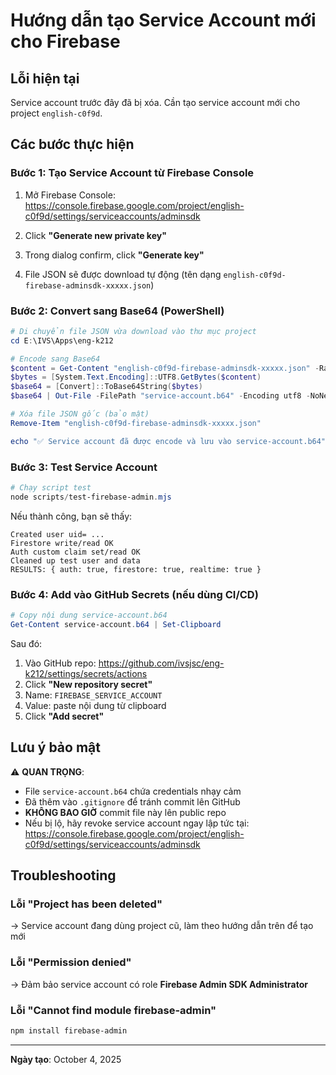# Hướng dẫn tạo Service Account mới cho Firebase

## Lỗi hiện tại
Service account trước đây đã bị xóa. Cần tạo service account mới cho project `english-c0f9d`.

## Các bước thực hiện

### Bước 1: Tạo Service Account từ Firebase Console

1. Mở Firebase Console:
   https://console.firebase.google.com/project/english-c0f9d/settings/serviceaccounts/adminsdk

2. Click **"Generate new private key"**

3. Trong dialog confirm, click **"Generate key"**

4. File JSON sẽ được download tự động (tên dạng `english-c0f9d-firebase-adminsdk-xxxxx.json`)

### Bước 2: Convert sang Base64 (PowerShell)

```powershell
# Di chuyển file JSON vừa download vào thư mục project
cd E:\IVS\Apps\eng-k212

# Encode sang Base64
$content = Get-Content "english-c0f9d-firebase-adminsdk-xxxxx.json" -Raw
$bytes = [System.Text.Encoding]::UTF8.GetBytes($content)
$base64 = [Convert]::ToBase64String($bytes)
$base64 | Out-File -FilePath "service-account.b64" -Encoding utf8 -NoNewline

# Xóa file JSON gốc (bảo mật)
Remove-Item "english-c0f9d-firebase-adminsdk-xxxxx.json"

echo "✅ Service account đã được encode và lưu vào service-account.b64"
```

### Bước 3: Test Service Account

```powershell
# Chạy script test
node scripts/test-firebase-admin.mjs
```

Nếu thành công, bạn sẽ thấy:
```
Created user uid= ...
Firestore write/read OK
Auth custom claim set/read OK
Cleaned up test user and data
RESULTS: { auth: true, firestore: true, realtime: true }
```

### Bước 4: Add vào GitHub Secrets (nếu dùng CI/CD)

```powershell
# Copy nội dung service-account.b64
Get-Content service-account.b64 | Set-Clipboard
```

Sau đó:
1. Vào GitHub repo: https://github.com/ivsjsc/eng-k212/settings/secrets/actions
2. Click **"New repository secret"**
3. Name: `FIREBASE_SERVICE_ACCOUNT`
4. Value: paste nội dung từ clipboard
5. Click **"Add secret"**

## Lưu ý bảo mật

⚠️ **QUAN TRỌNG**:
- File `service-account.b64` chứa credentials nhạy cảm
- Đã thêm vào `.gitignore` để tránh commit lên GitHub
- **KHÔNG BAO GIỜ** commit file này lên public repo
- Nếu bị lộ, hãy revoke service account ngay lập tức tại:
  https://console.firebase.google.com/project/english-c0f9d/settings/serviceaccounts/adminsdk

## Troubleshooting

### Lỗi "Project has been deleted"
→ Service account đang dùng project cũ, làm theo hướng dẫn trên để tạo mới

### Lỗi "Permission denied"
→ Đảm bảo service account có role **Firebase Admin SDK Administrator**

### Lỗi "Cannot find module firebase-admin"
```powershell
npm install firebase-admin
```

---

**Ngày tạo**: October 4, 2025
